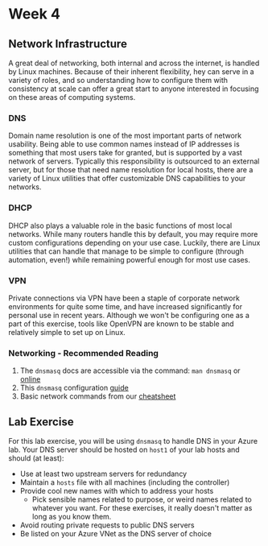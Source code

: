 # Week 4

## Network Infrastructure

A great deal of networking, both internal and across the internet, is handled by
Linux machines. Because of their inherent flexibility, hey can serve in a variety
of roles, and so understanding how to configure them with consistency at scale can
offer a great start to anyone interested in focusing on these areas of computing
systems.

### DNS

Domain name resolution is one of the most important parts of network usability.
Being able to use common names instead of IP addresses is something that most users
take for granted, but is supported by a vast network of servers. Typically this
responsibility is outsourced to an external server, but for those that need name
resolution for local hosts, there are a variety of Linux utilities that offer customizable
DNS capabilities to your networks.

### DHCP

DHCP also plays a valuable role in the basic functions of most local networks.
While many routers handle this by default, you may require more custom configurations
depending on your use case. Luckily, there are Linux utilities that can handle that
manage to be simple to configure (through automation, even!) while remaining powerful
enough for most use cases.

### VPN

Private connections via VPN have been a staple of corporate network environments
for quite some time, and have increased significantly for personal use in recent
years. Although we won't be configuring one as a part of this exercise, tools like
OpenVPN are known to be stable and relatively simple to set up on Linux.

### Networking -  Recommended Reading

1. The `dnsmasq` docs are accessible via the command: `man dnsmasq` or [online](https://thekelleys.org.uk/dnsmasq/docs/dnsmasq-man.html)
2. This `dnsmasq` configuration [guide](https://thekelleys.org.uk/dnsmasq/docs/setup.html)
3. Basic network commands from our [cheatsheet](https://gto76.github.io/linux-cheatsheet/#network)

## Lab Exercise

For this lab exercise, you will be using `dnsmasq` to handle DNS in your Azure lab.
Your DNS server should be hosted on `host1` of your lab hosts and should (at least):

- Use at least two upstream servers for redundancy
- Maintain a `hosts` file with all machines (including the controller)
- Provide cool new names with which to address your hosts
  - Pick sensible names related to purpose, or weird names related to whatever you
    want. For these exercises, it really doesn't matter as long as you know them.
- Avoid routing private requests to public DNS servers
- Be listed on your Azure VNet as the DNS server of choice
